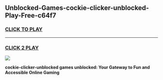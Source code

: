 
## Unblocked-Games-cockie-clicker-unblocked-Play-Free-c64f7
<h3>
<a href="https://premium76.site?title=cockie-clicker-unblocked&ref=10A">CLICK TO PLAY</a></h3>
<hr>

<h3>
<a href="https://premium76.site?title=cockie-clicker-unblocked&ref=10A">CLICK 2 PLAY</a>
  
</h3>

<a href="https://premium76.site?title=cockie-clicker-unblocked&ref=10A"><img src="https://clearcache.store/games.png"></a>


**cockie-clicker-unblocked games unblocked: Your Gateway to Fun and Accessible Online Gaming**
